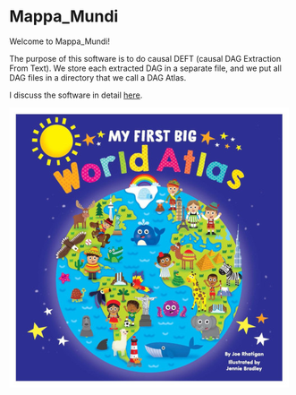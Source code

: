 # Mappa_Mundi

Welcome to Mappa_Mundi!

The purpose of this software is to do causal DEFT 
(causal DAG Extraction From Text).
We store each extracted DAG in a separate file, and we put
all DAG files in a directory
that we call
a DAG Atlas.

I discuss the software in detail [here](https://github.com/rrtucci/mappa_mundi/blob/master/white_paper/mappa_mundi.pdf).

![My First Big Atlas](pics/my_first_big_atlas.jpeg)


